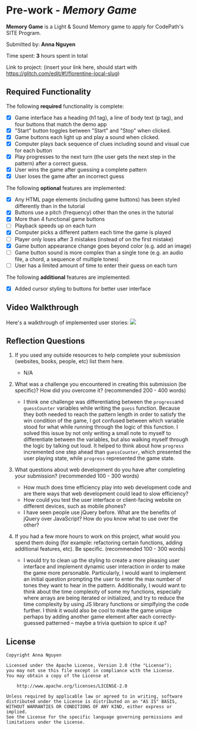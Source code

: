 # Pre-work - _Memory Game_

**Memory Game** is a Light & Sound Memory game to apply for CodePath's SITE Program.

Submitted by: **Anna Nguyen**

Time spent: **3** hours spent in total

Link to project: (insert your link here, should start with https://glitch.com/edit/#!/florentine-local-slug)

## Required Functionality

The following **required** functionality is complete:

- [x] Game interface has a heading (h1 tag), a line of body text (p tag), and four buttons that match the demo app
- [x] "Start" button toggles between "Start" and "Stop" when clicked.
- [x] Game buttons each light up and play a sound when clicked.
- [x] Computer plays back sequence of clues including sound and visual cue for each button
- [x] Play progresses to the next turn (the user gets the next step in the pattern) after a correct guess.
- [x] User wins the game after guessing a complete pattern
- [x] User loses the game after an incorrect guess

The following **optional** features are implemented:

- [x] Any HTML page elements (including game buttons) has been styled differently than in the tutorial
- [x] Buttons use a pitch (frequency) other than the ones in the tutorial
- [x] More than 4 functional game buttons
- [ ] Playback speeds up on each turn
- [x] Computer picks a different pattern each time the game is played
- [ ] Player only loses after 3 mistakes (instead of on the first mistake)
- [x] Game button appearance change goes beyond color (e.g. add an image)
- [ ] Game button sound is more complex than a single tone (e.g. an audio file, a chord, a sequence of multiple tones)
- [ ] User has a limited amount of time to enter their guess on each turn

The following **additional** features are implemented:

- [x] Added cursor styling to buttons for better user interface

## Video Walkthrough

Here's a walkthrough of implemented user stories:
![](https://cdn.glitch.com/e57cd769-c547-475b-9e83-a39f4f1dcbdf%2Fezgif.com-gif-maker.gif?v=1616645393597)

## Reflection Questions

1. If you used any outside resources to help complete your submission (websites, books, people, etc) list them here.
   * N/A

2. What was a challenge you encountered in creating this submission (be specific)? How did you overcome it? (recommended 200 - 400 words)
   * I think one challenge was differentiating between the `progress`and `guessCounter` variables while writing the `guess` function. Because they both needed to reach the pattern length in order to satisfy the win condition of the game, I got confused between which variable stood for what while running through the logic of this function. I solved this issue by not only writing a small note to myself to differentiate between the variables, but also walking myself through the logic by talking out loud. It helped to think about how `progress` incremented one step ahead than `guessCounter`, which presented the user playing state, while `progress` represented the game state.

3. What questions about web development do you have after completing your submission? (recommended 100 - 300 words)
   * How much does time efficiency play into web development code and are there ways that web development could lead to slow efficiency? 
   * How could you test the user interface or client-facing website on different devices, such as mobile phones? 
   * I have seen people use jQuery before. What are the benefits of jQuery over JavaScript? How do you know what to use over the other?
   

4. If you had a few more hours to work on this project, what would you spend them doing (for example: refactoring certain functions, adding additional features, etc). Be specific. (recommended 100 - 300 words)
   * I would try to clean up the styling to create a more pleasing user interface and implement dynamic user interaction in order to make the game more personable. Particularly, I would want to implement an initial question prompting the user to enter the max number of tones they want to hear in the pattern. Additionally, I would want to think about the time complexity of some my functions, especially where arrays are being iterated or initialized, and try to reduce the time complexity by using JS library functions or simplfying the code further. I think it would also be cool to make the game unique perhaps by adding another game element after each correctly-guessed patterned – maybe a trivia quetsion to spice it up?

## License

    Copyright Anna Nguyen

    Licensed under the Apache License, Version 2.0 (the "License");
    you may not use this file except in compliance with the License.
    You may obtain a copy of the License at

        http://www.apache.org/licenses/LICENSE-2.0

    Unless required by applicable law or agreed to in writing, software
    distributed under the License is distributed on an "AS IS" BASIS,
    WITHOUT WARRANTIES OR CONDITIONS OF ANY KIND, either express or implied.
    See the License for the specific language governing permissions and
    limitations under the License.

